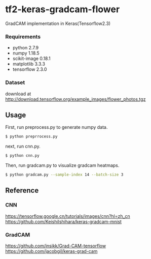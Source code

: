 # tf2-keras-gradcam-flower
GradCAM implementation in Keras(Tensorflow2.3)

### Requirements
- python 2.7.9
- numpy 1.18.5
- scikit-image 0.18.1
- matplotlib 3.3.3
- tensorflow 2.3.0

### Dataset
download at  
http://download.tensorflow.org/example_images/flower_photos.tgz

## Usage
First, run preprocess.py to generate numpy data.
```bash
$ python preprrocess.py
```

next, run cnn.py.
```bash
$ python cnn.py
```

Then, run gradcam.py to visualize gradcam heatmaps.
```bash
$ python gradcam.py --sample-index 14 --batch-size 3
```


## Reference
### CNN
https://tensorflow.google.cn/tutorials/images/cnn?hl=zh_cn  
https://github.com/KeishiIshihara/keras-gradcam-mnist  

### GradCAM
https://github.com/insikk/Grad-CAM-tensorflow  
https://github.com/jacobgil/keras-grad-cam  

